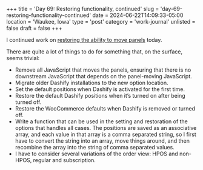 +++
title = 'Day 69: Restoring functionality, continued'
slug = 'day-69-restoring-functionality-continued'
date = 2024-06-22T14:09:33-05:00
location = 'Waukee, Iowa'
type = 'post'
category = 'work-journal'
unlisted = false
draft = false
+++

I continued work on [restoring the ability to move panels](/day-68-restoring-functionality/) today.

There are quite a lot of things to do for something that, on the surface, seems trivial:

- Remove all JavaScript that moves the panels, ensuring that there is no downstream JavaScript that depends on the panel-moving JavaScript.
- Migrate older Dashify installations to the new option location.
- Set the default positions when Dashify is activated for the first time.
- Restore the default Dashify positions when it’s turned on after being turned off.
- Restore the WooCommerce defaults when Dashify is removed or turned off.
- Write a function that can be used in the setting and restoration of the options that handles all cases. The positions are saved as an associative array, and each value in that array is a comma separated string, so I first have to convert the string into an array, move things around, and then recombine the array into the string of comma separated values.
- I have to consider several variations of the order view: HPOS and non-HPOS, regular and subscription.
